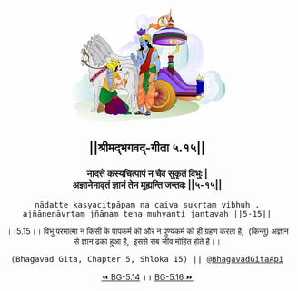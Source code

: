 <center><img src="../../asset/BG.png" alt="#API #bhagavadgitaapi #slok #nodejs #js #api #gitaapi #krishna #hinduism #vedic #ISKCON #shreemadbhagavadgita #technology"/>
<h2>||श्रीमद्‍भगवद्‍-गीता ५.१५||</h2>
<h3>नादत्ते कस्यचित्पापं न चैव सुकृतं विभुः |<br/>अज्ञानेनावृतं ज्ञानं तेन मुह्यन्ति जन्तवः ||५-१५||</h3>
<pre>nādatte kasyacitpāpaṃ na caiva sukṛtaṃ vibhuḥ .<br/>ajñānenāvṛtaṃ jñānaṃ tena muhyanti jantavaḥ ||5-15||</pre>
<p>।।5.15।। विभु परमात्मा न किसी के पापकर्म को और न पुण्यकर्म को ही ग्रहण करता है;  (किन्तु) अज्ञान से ज्ञान ढका हुआ है,  इससे सब जीव मोहित होते हैं।।</p>
<pre>(Bhagavad Gita, Chapter 5, Shloka 15) || <a href="https://twitter.com/bhagavadgitaapi">@BhagavadGitaApi</a></pre><a href="../../5/14">⏪  BG-5.14</a><b>        ।।        </b><a href="../../5/16">BG-5.16  ⏩</a></center></center>